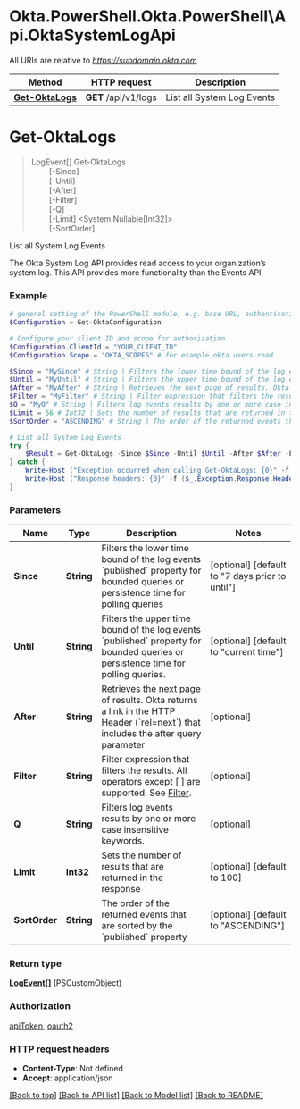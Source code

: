 # Okta.PowerShell.Okta.PowerShell\Api.OktaSystemLogApi

All URIs are relative to *https://subdomain.okta.com*

Method | HTTP request | Description
------------- | ------------- | -------------
[**Get-OktaLogs**](OktaSystemLogApi.md#Get-OktaLogs) | **GET** /api/v1/logs | List all System Log Events


<a id="Get-OktaLogs"></a>
# **Get-OktaLogs**
> LogEvent[] Get-OktaLogs<br>
> &nbsp;&nbsp;&nbsp;&nbsp;&nbsp;&nbsp;&nbsp;&nbsp;[-Since] <String><br>
> &nbsp;&nbsp;&nbsp;&nbsp;&nbsp;&nbsp;&nbsp;&nbsp;[-Until] <String><br>
> &nbsp;&nbsp;&nbsp;&nbsp;&nbsp;&nbsp;&nbsp;&nbsp;[-After] <String><br>
> &nbsp;&nbsp;&nbsp;&nbsp;&nbsp;&nbsp;&nbsp;&nbsp;[-Filter] <String><br>
> &nbsp;&nbsp;&nbsp;&nbsp;&nbsp;&nbsp;&nbsp;&nbsp;[-Q] <String><br>
> &nbsp;&nbsp;&nbsp;&nbsp;&nbsp;&nbsp;&nbsp;&nbsp;[-Limit] <System.Nullable[Int32]><br>
> &nbsp;&nbsp;&nbsp;&nbsp;&nbsp;&nbsp;&nbsp;&nbsp;[-SortOrder] <String><br>

List all System Log Events

The Okta System Log API provides read access to your organization’s system log. This API provides more functionality than the Events API

### Example
```powershell
# general setting of the PowerShell module, e.g. base URL, authentication, etc
$Configuration = Get-OktaConfiguration

# Configure your client ID and scope for authorization
$Configuration.ClientId = "YOUR_CLIENT_ID"
$Configuration.Scope = "OKTA_SCOPES" # for example okta.users.read

$Since = "MySince" # String | Filters the lower time bound of the log events `published` property for bounded queries or persistence time for polling queries (optional) (default to "7 days prior to until")
$Until = "MyUntil" # String | Filters the upper time bound of the log events `published` property for bounded queries or persistence time for polling queries. (optional) (default to "current time")
$After = "MyAfter" # String | Retrieves the next page of results. Okta returns a link in the HTTP Header (`rel=next`) that includes the after query parameter (optional)
$Filter = "MyFilter" # String | Filter expression that filters the results. All operators except [ ] are supported. See [Filter](https://developer.okta.com/docs/api/#filter). (optional)
$Q = "MyQ" # String | Filters log events results by one or more case insensitive keywords. (optional)
$Limit = 56 # Int32 | Sets the number of results that are returned in the response (optional) (default to 100)
$SortOrder = "ASCENDING" # String | The order of the returned events that are sorted by the `published` property (optional) (default to "ASCENDING")

# List all System Log Events
try {
    $Result = Get-OktaLogs -Since $Since -Until $Until -After $After -Filter $Filter -Q $Q -Limit $Limit -SortOrder $SortOrder
} catch {
    Write-Host ("Exception occurred when calling Get-OktaLogs: {0}" -f ($_.ErrorDetails | ConvertFrom-Json))
    Write-Host ("Response headers: {0}" -f ($_.Exception.Response.Headers | ConvertTo-Json))
}
```

### Parameters

Name | Type | Description  | Notes
------------- | ------------- | ------------- | -------------
 **Since** | **String**| Filters the lower time bound of the log events &#x60;published&#x60; property for bounded queries or persistence time for polling queries | [optional] [default to &quot;7 days prior to until&quot;]
 **Until** | **String**| Filters the upper time bound of the log events &#x60;published&#x60; property for bounded queries or persistence time for polling queries. | [optional] [default to &quot;current time&quot;]
 **After** | **String**| Retrieves the next page of results. Okta returns a link in the HTTP Header (&#x60;rel&#x3D;next&#x60;) that includes the after query parameter | [optional] 
 **Filter** | **String**| Filter expression that filters the results. All operators except [ ] are supported. See [Filter](https://developer.okta.com/docs/api/#filter). | [optional] 
 **Q** | **String**| Filters log events results by one or more case insensitive keywords. | [optional] 
 **Limit** | **Int32**| Sets the number of results that are returned in the response | [optional] [default to 100]
 **SortOrder** | **String**| The order of the returned events that are sorted by the &#x60;published&#x60; property | [optional] [default to &quot;ASCENDING&quot;]

### Return type

[**LogEvent[]**](LogEvent.md) (PSCustomObject)

### Authorization

[apiToken](../README.md#apiToken), [oauth2](../README.md#oauth2)

### HTTP request headers

 - **Content-Type**: Not defined
 - **Accept**: application/json

[[Back to top]](#) [[Back to API list]](../README.md#documentation-for-api-endpoints) [[Back to Model list]](../README.md#documentation-for-models) [[Back to README]](../README.md)

